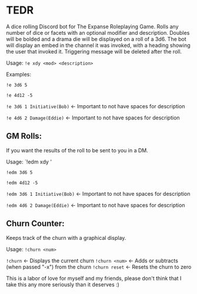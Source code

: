 # TEDR
A dice rolling Discord bot for The Expanse Roleplaying Game. Rolls any number of dice or facets with an optional modifier and description. Doubles will be bolded and a drama die will be displayed on a roll of a 3d6. The bot will display an embed in the channel it was invoked, with a heading showing the user that invoked it. Triggering message will be deleted after the roll.

Usage: `!e xdy <mod> <description>`
  
Examples:
  
`!e 3d6 5`
  
`!e 4d12 -5`
  
`!e 3d6 1 Initiative(Bob)` <- Important to not have spaces for description
  
`!e 4d6 2 Damage(Eddie)` <- Important to not have spaces for description

## GM Rolls:
If you want the results of the roll to be sent to you in a DM.

Usage: `!edm xdy <mod> <description>'

`!edm 3d6 5`
  
`!edm 4d12 -5`
  
`!edm 3d6 1 Initiative(Bob)` <- Important to not have spaces for description
  
`!edm 4d6 2 Damage(Eddie)` <- Important to not have spaces for description


## Churn Counter:
Keeps track of the churn with a graphical display.

Usage: `!churn <num>`

`!churn`          <- Displays the current churn
`!churn <num>` <- Adds or subtracts (when passed "-x") from the churn
`!churn reset`    <- Resets the churn to zero


This is a labor of love for myself and my friends, please don't think that I take this any more seriously than it deserves :)
